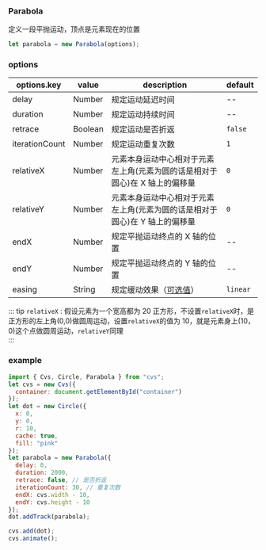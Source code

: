 ### Parabola

定义一段平抛运动，顶点是元素现在的位置

```js
let parabola = new Parabola(options);
```

### options

| options.key    | value   | description                                                                 | default  |
| -------------- | ------- | --------------------------------------------------------------------------- | -------- |
| delay          | Number  | 规定运动延迟时间                                                            | --       |
| duration       | Number  | 规定运动持续时间                                                            | --       |
| retrace        | Boolean | 规定运动是否折返                                                            | `false`  |
| iterationCount | Number  | 规定运动重复次数                                                            | `1`      |
| relativeX      | Number  | 元素本身运动中心相对于元素左上角(元素为圆的话是相对于圆心)在 X 轴上的偏移量 | `0`      |
| relativeY      | Number  | 元素本身运动中心相对于元素左上角(元素为圆的话是相对于圆心)在 Y 轴上的偏移量 | `0`      |
| endX           | Number  | 规定平抛运动终点的 X 轴的位置                                             | --       |
| endY           | Number  | 规定平抛运动终点的 Y 轴的位置                                             | --       |
| easing         | String  | 规定缓动效果（[可选值](/docs/track.html#easing)）                           | `linear` |

::: tip
`relativeX` : 假设元素为一个宽高都为 20 正方形，不设置`relativeX`时，是正方形的左上角(0,0)做圆周运动，设置`relativeX`的值为 10，就是元素身上(10，0)这个点做圆周运动，`relativeY`同理  
:::

### example

```js
import { Cvs, Circle, Parabola } from "cvs";
let cvs = new Cvs({
  container: document.getElementById("container")
});
let dot = new Circle({
  x: 0,
  y: 0,
  r: 10,
  cache: true,
  fill: "pink"
});
let parabola = new Parabola({
  delay: 0,
  duration: 2000,
  retrace: false, // 是否折返
  iterationCount: 30, // 重复次数
  endX: cvs.width - 10,
  endY: cvs.height - 10
});
dot.addTrack(parabola);

cvs.add(dot);
cvs.animate();
```

<c-parabola></c-parabola>
